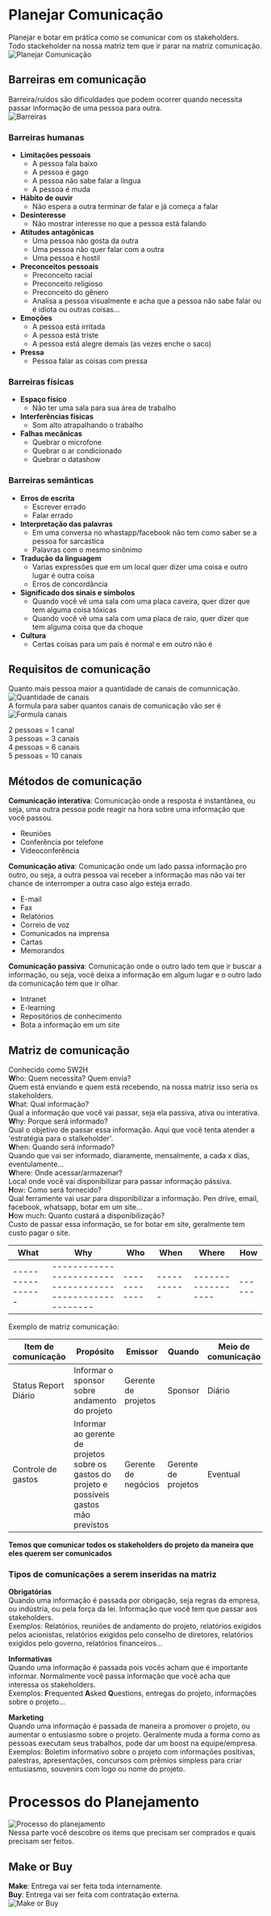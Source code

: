 # Planejar Comunicação
Planejar e botar em prática como se comunicar com os stakeholders.  
Todo stackeholder na nossa matriz tem que ir parar na matriz comunicação.  
![Planejar Comunicação](1.PNG)  

## Barreiras em comunicação
Barreira/ruídos são dificuldades que podem ocorrer quando necessita passar informação de uma pessoa para outra.  
![Barreiras](2.png)

### Barreiras humanas
* **Limitações pessoais**
  * A pessoa fala baixo
  * A pessoa é gago
  * A pessoa não sabe falar a língua
  * A pessoa é muda
* **Hábito de ouvir**
  * Não espera a outra terminar de falar e já começa a falar
* **Desinteresse**
  * Não mostrar interesse no que a pessoa está falando
* **Atitudes antagônicas**
  * Uma pessoa não gosta da outra
  * Uma pessoa não quer falar com a outra
  * Uma pessoa é hostil
* **Preconceitos pessoais**
  * Preconceito racial
  * Preconceito religioso
  * Preconceito do gênero
  * Analisa a pessoa visualmente e acha que a pessoa não sabe falar ou é idiota ou outras coisas...
* **Emoções**
  * A pessoa está irritada
  * A pessoa está triste
  * A pessoa está alegre demais (as vezes enche o saco)
* **Pressa**
  * Pessoa falar as coisas com pressa

### Barreiras físicas
* **Espaço físico**
  * Não ter uma sala para sua área de trabalho
* **Interferências físicas**
  * Som alto atrapalhando o trabalho
* **Falhas mecânicas**
  * Quebrar o microfone
  * Quebrar o ar condicionado
  * Quebrar o datashow

### Barreiras semânticas
* **Erros de escrita**
  * Escrever errado
  * Falar errado
* **Interpretação das palavras**
  * Em uma conversa no whastapp/facebook não tem como saber se a pessoa for sarcastica
  * Palavras com o mesmo sinônimo
* **Tradução da linguagem**
  * Varias expressões que em um local quer dizer uma coisa e outro lugar é outra coisa
  * Erros de concordância
* **Significado dos sinais e símbolos**
  * Quando você vê uma sala com uma placa caveira, quer dizer que tem alguma coisa tóxicas
  * Quando você vê uma sala com uma placa de raio, quer dizer que tem alguma coisa que da choque
* **Cultura**
  * Certas coisas para um país é normal e em outro não é

## Requisitos de comunicação
Quanto mais pessoa maior a quantidade de canais de comunnicação.  
![Quantidade de canais](3.png)  
A formula para saber quantos canais de comunicação vão ser é  
![Formula canais](4.PNG)  

2 pessoas = 1 canal  
3 pessoas = 3 canais  
4 pessoas = 6 canais  
5 pessoas = 10 canais  

## Métodos de comunicação
**Comunicação interativa**: Comunicação onde a resposta é instantânea, ou seja, uma outra pessoa pode reagir na hora sobre uma informação que você passou.  
* Reuniões  
* Conferência por telefone  
* Videoconferência  

**Comunicação ativa**: Comunicação onde um lado passa informação pro outro, ou seja, a outra pessoa vai receber a informação mas não vai ter chance de interromper a outra caso algo esteja errado.  
* E-mail
* Fax
* Relatórios
* Correio de voz
* Comunicados na imprensa
* Cartas
* Memorandos

**Comunicação passiva**: Comunicação onde o outro lado tem que ir buscar a informação, ou seja, você deixa a informação em algum lugar e o outro lado da comunicação tem que ir olhar.  
* Intranet
* E-learning
* Repositórios de conhecimento
* Bota a informação em um site

## Matriz de comunicação
Conhecido como 5W2H  
**W**ho: Quem necessita? Quem envia?  
Quem está enviando e quem está recebendo, na nossa matriz isso seria os stakeholders.  
**W**hat: Qual informação?  
Qual a informação que você vai passar, seja ela passiva, ativa ou interativa.  
**W**hy: Porque será informado?  
Qual o objetivo de passar essa informação. Aqui que você tenta atender a 'estratégia para o stalkeholder'.  
**W**hen: Quando será informado?  
Quando que vai ser informado, diaramente, mensalmente, a cada x dias, eventulamente...  
**W**here: Onde acessar/armazenar?  
Local onde você vai disponibilizar para passar informação pássiva.  
**H**ow: Como será fornecido?  
Qual ferramente vai usar para disponibilizar a informação. Pen drive, email, facebook, whatsapp, botar em um site...  
**H**ow much: Quanto custará a disponibilização?  
Custo de passar essa informação, se for botar em site, geralmente tem custo pagar o site.  

| What             | Why                                                      | Who          | When        | Where              | How  |
| ---------------- | -------------------------------------------------------- | ------------ | ----------- | ------------------ | ------ |
| ---------------- | -------------------------------------------------------- | ------------ | ----------- | ------------------ | ------ |

Exemplo de matriz comunicação:

| Item de comunicação  | Propósito | Emissor | Quando | Meio de comunicação | Como |
| -------------------- | --------- | ------- | ------ | ------------------- | ---- |
| Status Report Diário | Informar o sponsor sobre andamento do projeto | Gerente de projetos | Sponsor | Diário | Email | Template do status report |
| Controle de gastos | Informar ao gerente de projetos sobre os gastos do projeto e possíveis gastos mão previstos | Gerente de negócios | Gerente de projetos | Eventual | Reunião | Tempalte de ata de reunião |

**Temos que comunicar todos os stakeholders do projeto da maneira que eles querem ser comunicados**

### Tipos de comunicações a serem inseridas na matriz
**Obrigatórias**  
Quando uma informação é passada por obrigação, seja regras da empresa, ou indústria, ou pela força da lei. Informação que você tem que passar aos stakeholders.  
Exemplos: Relatórios, reuniões de andamento do projeto, relatórios exigidos pelos acionistas, relatórios exigidos pelo conselho de diretores, relatórios exigidos pelo governo, relatórios financeiros...  

**Informativas**  
Quando uma informação é passada pois vocês acham que é importante informar. Normalmente você passa informação que você acha que interessa os stakeholders.  
Exemplos: **F**requented **A**sked **Q**uestions, entregas do projeto, informações sobre o projeto...  

**Marketing**  
Quando uma informação é passada de maneira a promover o projeto,  ou aumentar o entusiasmo sobre o projeto. Geralmente muda a forma como as pessoas executam seus trabalhos, pode dar um boost na equipe/empresa.  
Exemplos: Boletim informativo sobre o projeto com informações positivas, palestras, apresentações, concursos com prêmios simpless para criar entusiasmo, souvenirs com logo ou nome do projeto.  

# Processos do Planejamento
![Processo do planejamento](5.PNG)  
Nessa parte você descobre os items que precisam ser comprados e quais precisam ser feitos.  

## Make or Buy
**Make**: Entrega vai ser feita toda internamente.  
**Buy**: Entrega vai ser feita com contratação externa.  
![Make or Buy](6.png)
